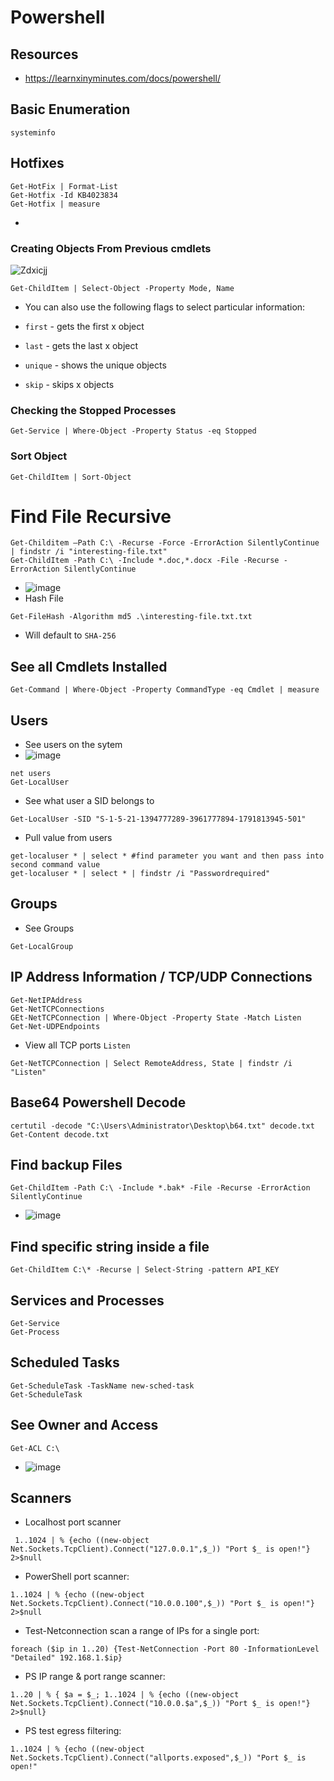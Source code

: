 # Powershell
## Resources
- https://learnxinyminutes.com/docs/powershell/
## Basic Enumeration
````
systeminfo
````
## Hotfixes
````
Get-HotFix | Format-List
Get-Hotfix -Id KB4023834
Get-Hotfix | measure
````
- 
### Creating Objects From Previous cmdlets
![Zdxicjj](https://user-images.githubusercontent.com/75596877/150692716-9d937291-9a6b-4e29-84b0-6a812eb31460.png)
````
Get-ChildItem | Select-Object -Property Mode, Name
````
- You can also use the following flags to select particular information:

- `first` - gets the first x object
- `last` - gets the last x object
- `unique` - shows the unique objects
- `skip` - skips x objects
### Checking the Stopped Processes
````
Get-Service | Where-Object -Property Status -eq Stopped
````
### Sort Object
````
Get-ChildItem | Sort-Object
````
# Find File Recursive
````
Get-Childitem –Path C:\ -Recurse -Force -ErrorAction SilentlyContinue | findstr /i "interesting-file.txt"
Get-ChildItem -Path C:\ -Include *.doc,*.docx -File -Recurse -ErrorAction SilentlyContinue
````
- ![image](https://user-images.githubusercontent.com/75596877/150693932-501b2d5c-3695-4a41-8662-27b121d7f5ac.png)
- Hash File
````
Get-FileHash -Algorithm md5 .\interesting-file.txt.txt
````
- Will default to `SHA-256`
## See all Cmdlets Installed
````
Get-Command | Where-Object -Property CommandType -eq Cmdlet | measure
````
## Users
- See users on the sytem
- ![image](https://user-images.githubusercontent.com/75596877/150695096-edaaf297-0394-4213-a415-7d46cedecee2.png)
````
net users
Get-LocalUser
````
- See what user a SID belongs to
````
Get-LocalUser -SID "S-1-5-21-1394777289-3961777894-1791813945-501"
````
- Pull value from users
````
get-localuser * | select * #find parameter you want and then pass into second command value
get-localuser * | select * | findstr /i "Passwordrequired"
````
## Groups
- See Groups
````
Get-LocalGroup
````
## IP Address Information / TCP/UDP Connections
````
Get-NetIPAddress
Get-NetTCPConnections
GEt-NetTCPConnection | Where-Object -Property State -Match Listen
Get-Net-UDPEndpoints
````
- View all TCP ports `Listen`
````
Get-NetTCPConnection | Select RemoteAddress, State | findstr /i "Listen"
````

## Base64 Powershell Decode
````
certutil -decode "C:\Users\Administrator\Desktop\b64.txt" decode.txt
Get-Content decode.txt
````
## Find backup Files
````
Get-ChildItem -Path C:\ -Include *.bak* -File -Recurse -ErrorAction SilentlyContinue
````
- ![image](https://user-images.githubusercontent.com/75596877/150698655-206da003-197d-4899-8983-b59e2981f226.png)
## Find specific string inside a file
````
Get-ChildItem C:\* -Recurse | Select-String -pattern API_KEY
````
## Services and Processes
````
Get-Service
Get-Process
````
## Scheduled Tasks
````
Get-ScheduleTask -TaskName new-sched-task
Get-ScheduleTask
````
## See Owner and Access
````
Get-ACL C:\
````
- ![image](https://user-images.githubusercontent.com/75596877/150699211-9e56bd19-9287-452f-a5ab-c1dc71dabb7b.png)
## Scanners
- Localhost port scanner
````
 1..1024 | % {echo ((new-object Net.Sockets.TcpClient).Connect("127.0.0.1",$_)) "Port $_ is open!"} 2>$null
````
- PowerShell port scanner:
````
1..1024 | % {echo ((new-object Net.Sockets.TcpClient).Connect("10.0.0.100",$_)) "Port $_ is open!"} 2>$null
````
- Test-Netconnection scan a range of IPs for a single port:
````
foreach ($ip in 1..20) {Test-NetConnection -Port 80 -InformationLevel "Detailed" 192.168.1.$ip}
````
- PS IP range & port range scanner:
````
1..20 | % { $a = $_; 1..1024 | % {echo ((new-object Net.Sockets.TcpClient).Connect("10.0.0.$a",$_)) "Port $_ is open!"} 2>$null}
````
- PS test egress filtering:
````
1..1024 | % {echo ((new-object Net.Sockets.TcpClient).Connect("allports.exposed",$_)) "Port $_ is open!"
````







